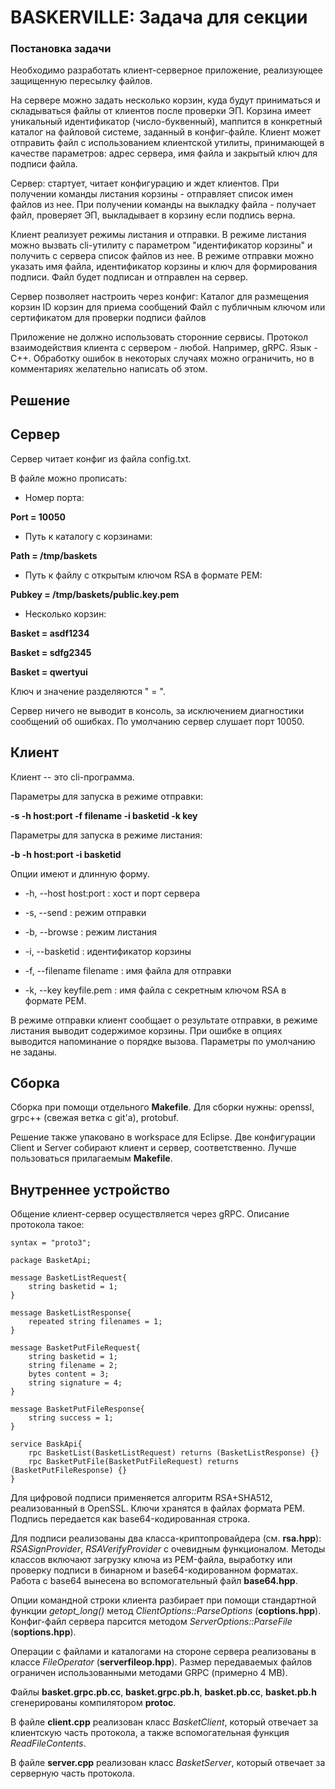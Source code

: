 # BASKERVILLE: Задача для секции

### Постановка задачи

Необходимо разработать клиент-серверное приложение, реализующее защищенную
пересылку файлов.

На сервере можно задать несколько корзин, куда будут приниматься и складываться
 файлы от клиентов после проверки ЭП. Корзина имеет уникальный идентификатор
 (число-буквенный), маппится в конкретный каталог на файловой системе, заданный
  в конфиг-файле. Клиент может отправить файл с использованием клиентской
  утилиты, принимающей в качестве параметров: адрес сервера, имя файла
  и закрытый ключ для подписи файла.

Сервер: стартует, читает конфигурацию и ждет клиентов.
При получении команды листания корзины - отправляет список имен файлов из нее.
При получении команды на выкладку файла - получает файл, проверяет ЭП,
выкладывает в корзину если подпись верна.

Клиент реализует режимы листания и отправки. В режиме листания можно вызвать
cli-утилиту с параметром "идентификатор корзины" и получить с сервера список
файлов из нее. В режиме отправки можно указать имя файла, идентификатор корзины
и ключ для формирования подписи. Файл будет подписан и отправлен на сервер.

Сервер позволяет настроить через конфиг:
Каталог для размещения корзин
ID корзин для приема сообщений
Файл с публичным ключом или сертификатом для проверки подписи файлов

Приложение не должно использовать сторонние сервисы.
Протокол взаимодействия клиента с сервером - любой. Например, gRPC. Язык - С++.
Обработку ошибок в некоторых случаях можно ограничить, но в комментариях
 желательно написать об этом.

## Решение

## Сервер

Сервер читает конфиг из файла config.txt.

В файле можно прописать:
* Номер порта:

**Port = 10050**

* Путь к каталогу с корзинами:

**Path = /tmp/baskets**

* Путь к файлу с открытым ключом RSA в формате PEM:

**Pubkey = /tmp/baskets/public.key.pem**

* Несколько корзин:

**Basket = asdf1234**

**Basket = sdfg2345**

**Basket = qwertyui**

Ключ и значение разделяются " = ".

Сервер ничего не выводит в консоль, за исключением диагностики сообщений
об ошибках.
По умолчанию сервер слушает порт 10050.

## Клиент

Клиент -- это cli-программа.

Параметры для запуска в режиме отправки:

**-s -h host:port -f filename -i basketid -k key**

Параметры для запуска в режиме листания:

**-b -h host:port -i basketid**

Опции имеют и длинную форму.

* -h, --host host:port : хост и порт сервера

* -s, --send : режим отправки

* -b, --browse : режим листания

* -i, --basketid : идентификатор корзины

* -f, --filename filename : имя файла для отправки

* -k, --key keyfile.pem : имя файла с секретным ключом RSA в формате PEM.

В режиме отправки клиент сообщает о результате отправки, в режиме листания
выводит содержимое корзины.
При ошибке в опциях выводится напоминание о порядке вызова. Параметры
по умолчанию не заданы.

## Сборка

Сборка при помощи отдельного **Makefile**.
Для сборки нужны: openssl, grpc++ (свежая ветка с git'а), protobuf.

Решение также упаковано в workspace для Eclipse.
Две конфигурации Client и Server собирают клиент и сервер, соответственно.
Лучше пользоваться прилагаемым **Makefile**.

## Внутреннее устройство

Общение клиент-сервер осуществляется через gRPC. Описание протокола такое:

```
syntax = "proto3";

package BasketApi;

message BasketListRequest{
	string basketid = 1;
}

message BasketListResponse{
	repeated string filenames = 1;
}

message BasketPutFileRequest{
	string basketid = 1;
	string filename = 2;
	bytes content = 3;
	string signature = 4;
}

message BasketPutFileResponse{
	string success = 1;
}

service BaskApi{
	rpc BasketList(BasketListRequest) returns (BasketListResponse) {}
	rpc BasketPutFile(BasketPutFileRequest) returns (BasketPutFileResponse) {}
}
```
Для цифровой подписи применяется алгоритм RSA+SHA512, реализованный в OpenSSL.
Ключи хранятся в файлах формата PEM. Подпись передается как
base64-кодированная строка.

Для подписи реализованы два класса-криптопровайдера (см. **rsa.hpp**):
_RSASignProvider_, _RSAVerifyProvider_ с очевидным функционалом. Методы классов
включают загрузку ключа из PEM-файла, выработку или проверку подписи в бинарном
и base64-кодированном форматах.
Работа с base64 вынесена во вспомогательный файл **base64.hpp**.

Опции командной строки клиента разбирает при помощи стандартной функции
_getopt_long()_
метод _ClientOptions::ParseOptions_ (**coptions.hpp**). Конфиг-файл сервера
 парсится
методом _ServerOptions::ParseFile_ (**soptions.hpp**).

Операции с файлами и каталогами на стороне сервера реализованы в классе
_FileOperator_
(**serverfileop.hpp**). Размер передаваемых файлов ограничен использованными
методами GRPC (примерно 4 MB).

Файлы **basket.grpc.pb.cc**,  **basket.grpc.pb.h**, **basket.pb.cc**, **basket.pb.h**
сгенерированы компилятором **protoc**.

В файле **client.cpp** реализован класс _BasketClient_, который отвечает
 за клиентскую часть протокола,
а также вспомогательная функция _ReadFileContents_.

В файле **server.cpp** реализован класс  _BasketServer_, который отвечает
за серверную часть протокола.

